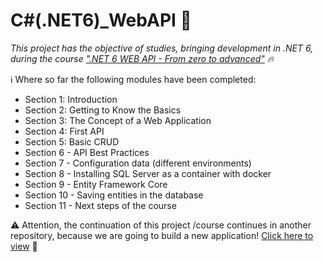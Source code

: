 # C#(.NET6)_WebAPI 🚀

_This project has the objective of studies, bringing development in .NET 6, during the course [".NET 6 WEB API - From zero to advanced"](https://www.udemy.com/course/net-6-web-api-do-zero-ao-avancado/) 🔥_


ℹ️ Where so far the following modules have been completed:
- Section 1: Introduction
- Section 2: Getting to Know the Basics
- Section 3: The Concept of a Web Application
- Section 4: First API
- Section 5: Basic CRUD
- Section 6 - API Best Practices
- Section 7 - Configuration data (different environments)
- Section 8 - Installing SQL Server as a container with docker
- Section 9 - Entity Framework Core
- Section 10 - Saving entities in the database
- Section 11 - Next steps of the course 

⚠ Attention, the continuation of this project /course continues in another repository, because we are going to build a new application! [Click here to view](https://github.com/joaopelisson/.NET6_IWantApp) 💚
